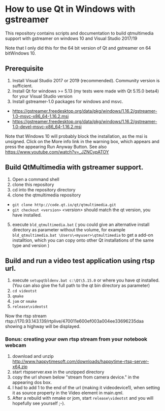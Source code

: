 # How to use Qt in Windows with gstreamer
This repository contains scripts and documentation to build qtmultimedia support with gstreamer on windows 10 and Visual Studio 2017/19

Note that I only did this for the 64 bit version of Qt and gstreamer on 64 bitWindows 10.

## Prerequisite

1. Install Visual Studio 2017 or 2019 (recommended). Community version is sufficient.
2. Install Qt for windows >= 5.13 (my tests were made with Qt 5.15.0 beta4) for your Visual Studio  version
3. Install gstreamer-1.0 packages for windows and msvc.
  *  https://gstreamer.freedesktop.org/data/pkg/windows/1.16.2/gstreamer-1.0-msvc-x86_64-1.16.2.msi
  *  https://gstreamer.freedesktop.org/data/pkg/windows/1.16.2/gstreamer-1.0-devel-msvc-x86_64-1.16.2.msi

Note that Windows 10 will probably block the installation, as the msi is unsigned.
Click on the More info link in the warning box, which appears and press the appearing Run Anyway Button.
See also https://www.youtube.com/watch?v=_JZNCypATOY

## Build QtMultimedia with gstreamer support.

1. Open a command shell
2. clone this repository
3. cd into the repository directory
4. clone the qtmultimedia repository
  * ```` git clone http://code.qt.io/qt/qtmultimedia.git ````
  * ```` git checkout <version> ````  *\<version\>*  should match the qt version, you have installed.
5. execute ````bld_qtmultimedia.bat```` ( you could give an alternative install directory as parameter without the volume, for example ````bld_qtmultimedia.bat \Users\<myuser>\qtmultimedia```` to get a add-on installtion, which you can copy onto other Qt installations of the same type and version ) 

## Build and run a video test application using rtsp url.

1. execute ````setupqtbldenv.bat c:\Qt\5.15.0```` or where you have qt installed. (You can also give the full path to the qt bin directory as parameter)
2. ````cd videotst````
2. ````qmake````
2. ````jom```` or ````nmake````
2. ````release\videotst```` 

Now the rtsp stream rtsp://170.93.143.139/rtplive/470011e600ef003a004ee33696235daa showing a highway will be displayed.


### Bonus: creating your own rtsp stream from your notebook webcam

1. download and unzip http://www.happytimesoft.com/downloads/happytime-rtsp-server-x64.zip
2. start rtspserver.exe in the unzipped directory
3. copy the url shown below "stream from camera device." in the appearing dos box.
4. I had to add 1 to the end of the url (making it videodevice1), when setting it as source property in the Video element in main.qml.
5. After a rebuild with nmake or jom, start ````release\videotst```` and you will hopefully see yourself ;-).
